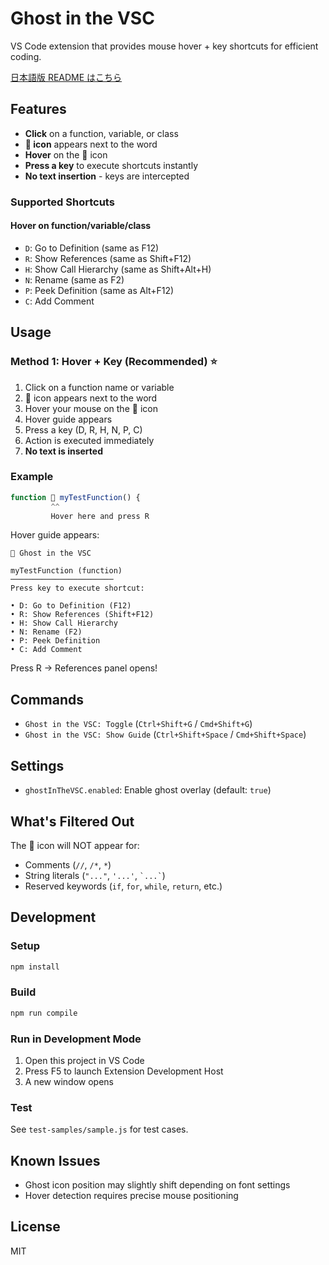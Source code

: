 # Ghost in the VSC

VS Code extension that provides mouse hover + key shortcuts for efficient coding.

[日本語版 README はこちら](README.ja.md)

## Features

- **Click** on a function, variable, or class
- **👻 icon** appears next to the word
- **Hover** on the 👻 icon
- **Press a key** to execute shortcuts instantly
- **No text insertion** - keys are intercepted

### Supported Shortcuts

#### Hover on function/variable/class
- `D`: Go to Definition (same as F12)
- `R`: Show References (same as Shift+F12)
- `H`: Show Call Hierarchy (same as Shift+Alt+H)
- `N`: Rename (same as F2)
- `P`: Peek Definition (same as Alt+F12)
- `C`: Add Comment

## Usage

### Method 1: Hover + Key (Recommended) ⭐

1. Click on a function name or variable
2. 👻 icon appears next to the word
3. Hover your mouse on the 👻 icon
4. Hover guide appears
5. Press a key (D, R, H, N, P, C)
6. Action is executed immediately
7. **No text is inserted**

### Example

```javascript
function 👻 myTestFunction() {
         ^^
         Hover here and press R
```

Hover guide appears:
```
👻 Ghost in the VSC

myTestFunction (function)
───────────────────────
Press key to execute shortcut:

• D: Go to Definition (F12)
• R: Show References (Shift+F12)
• H: Show Call Hierarchy
• N: Rename (F2)
• P: Peek Definition
• C: Add Comment
```

Press R → References panel opens!

## Commands

- `Ghost in the VSC: Toggle` (`Ctrl+Shift+G` / `Cmd+Shift+G`)
- `Ghost in the VSC: Show Guide` (`Ctrl+Shift+Space` / `Cmd+Shift+Space`)

## Settings

- `ghostInTheVSC.enabled`: Enable ghost overlay (default: `true`)

## What's Filtered Out

The 👻 icon will NOT appear for:
- Comments (`//`, `/*`, `*`)
- String literals (`"..."`, `'...'`, `` `...` ``)
- Reserved keywords (`if`, `for`, `while`, `return`, etc.)

## Development

### Setup

```bash
npm install
```

### Build

```bash
npm run compile
```

### Run in Development Mode

1. Open this project in VS Code
2. Press F5 to launch Extension Development Host
3. A new window opens

### Test

See `test-samples/sample.js` for test cases.

## Known Issues

- Ghost icon position may slightly shift depending on font settings
- Hover detection requires precise mouse positioning

## License

MIT







